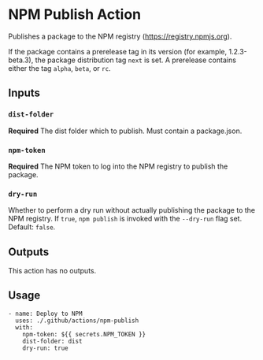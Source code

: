 # NPM Publish Action

Publishes a package to the NPM registry (https://registry.npmjs.org).

If the package contains a prerelease tag in its version (for example, 1.2.3-beta.3), the package distribution tag `next` is set. A prerelease contains either the tag `alpha`, `beta`, or `rc`.

## Inputs

### `dist-folder`

**Required** 
The dist folder which to publish. Must contain a package.json.

### `npm-token`

**Required** 
The NPM token to log into the NPM registry to publish the package. 

### `dry-run`

Whether to perform a dry run without actually publishing the package to the NPM registry. If `true`, `npm publish` is invoked with the `--dry-run` flag set. Default: `false`.

## Outputs

This action has no outputs.

## Usage

```
- name: Deploy to NPM
  uses: ./.github/actions/npm-publish
  with:
    npm-token: ${{ secrets.NPM_TOKEN }}
    dist-folder: dist
    dry-run: true
```